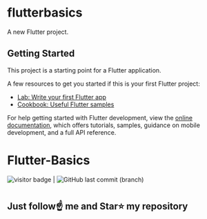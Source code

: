 # flutterbasics

A new Flutter project.

## Getting Started

This project is a starting point for a Flutter application.

A few resources to get you started if this is your first Flutter project:

- [Lab: Write your first Flutter app](https://docs.flutter.dev/get-started/codelab)
- [Cookbook: Useful Flutter samples](https://docs.flutter.dev/cookbook)

For help getting started with Flutter development, view the
[online documentation](https://docs.flutter.dev/), which offers tutorials,
samples, guidance on mobile development, and a full API reference.
# Flutter-Basics
<img src= "https://visitor-badge.laobi.icu/badge?page_id=sanjiv0286/Flutter-Basics" alt="visitor badge"/> |  ![GitHub last commit (branch)](https://img.shields.io/github/last-commit/sanjiv0286/Flutter-Basics/main)
#
## Just follow☝️ me and Star⭐ my repository 
